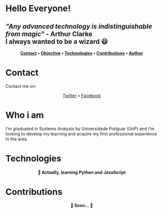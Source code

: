 # Hello Everyone!

## <i>"Any advanced technology is indistinguishable from magic"</i> - Arthur Clarke </br> I always wanted to be a wizard 😃

<strong><p align="center">
 <a href="#contact">Contact</a> •
 <a href="#objective">Objective</a> •
 <a href="#technologies">Technologies</a> • 
 <a href="#contributions">Contributions</a> • 
 <a href="#author">Author</a>
</p></strong>

# Contact
<p>Contact me on:</p>
<p align="center">
 <a href="https://www.facebook.com/iranf2/">Twitter</a> •
 <a href="https://twitter.com/jiffilho/">Facebook</a>
</p>

# Who i am
<p>I'm graduated in Systems Analysis by Universidade Potiguar (UnP) and I'm looking to develop my learning and acquire my first professional experience in the area.</p>

# Technologies
<h4 align="center"> 
	🚀 Actually, learning Python and JavaScript
</h4>

# Contributions
<h4 align="center"> 
	🚧  Soon...  🚧
</h4>
